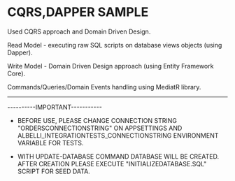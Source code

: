 # CQRS,DAPPER SAMPLE



Used CQRS approach and Domain Driven Design.

Read Model - executing raw SQL scripts on database views objects (using Dapper).

Write Model - Domain Driven Design approach (using Entity Framework Core).

Commands/Queries/Domain Events handling using MediatR library.

----------------------------------------------------

----------IMPORTANT-----------

- BEFORE USE, PLEASE CHANGE CONNECTION STRING "ORDERSCONNECTIONSTRING" ON APPSETTINGS AND ALBELLI_INTEGRATIONTESTS_CONNECTIONSTRING ENVIRONMENT VARIABLE FOR TESTS.

- WITH UPDATE-DATABASE COMMAND DATABASE WILL BE CREATED. 
  AFTER CREATION PLEASE EXECUTE "INITIALIZEDATABASE.SQL" SCRIPT FOR SEED DATA.
